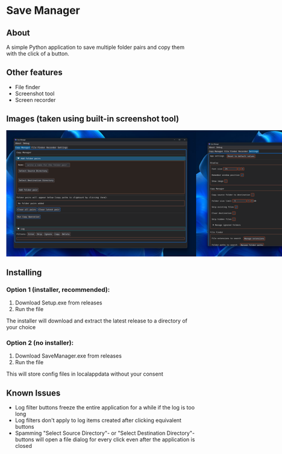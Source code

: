 # Save Manager

## About
A simple Python application to save multiple folder pairs and copy them with the click of a button. 

## Other features
<ul>
  <li>File finder</li>
  <li>Screenshot tool</li>
  <li>Screen recorder</li>
</ul> 

## Images (taken using built-in screenshot tool)
<div style="display: flex;">
  <img src="showcase/Screenshot_2025-02-23_12-08-23.png" alt="Main page" width="600">
  <img src="showcase/Screenshot_2025-02-23_12-08-32.png" alt="Settings page" width="600">
</div>

## Installing

### Option 1 (installer, recommended):
1. Download Setup.exe from releases
2. Run the file

The installer will download and extract the latest release to a directory of your choice

### Option 2 (no installer):
1. Download SaveManager.exe from releases
2. Run the file

This will store config files in localappdata without your consent

## Known Issues

- Log filter buttons freeze the entire application for a while if the log is too long
- Log filters don't apply to log items created after clicking equivalent buttons
- Spamming "Select Source Directory"- or "Select Destination Directory"-buttons will open a file dialog for every click even after the application is closed